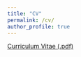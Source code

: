 ```yaml
---
title: "CV"
permalink: /cv/
author_profile: true
---
```

[Curriculum Vitae (.pdf)](https://xiaojieli.info/files/XiaojieLi_CV.pdf)
<!-- <embed src="https://xiaojieli.info/files/XiaojieLi_CV.pdf" type="application/pdf" width="600px" height="500px" /> -->
